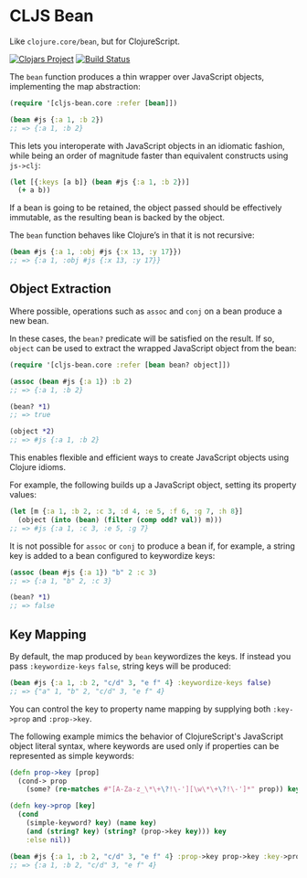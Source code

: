 # CLJS Bean

Like `clojure.core/bean`, but for ClojureScript.

[![Clojars Project](https://img.shields.io/clojars/v/cljs-bean.svg)](https://clojars.org/cljs-bean) [![Build Status](https://travis-ci.org/mfikes/cljs-bean.svg?branch=master)](https://travis-ci.org/mfikes/cljs-bean)

The `bean` function produces a thin wrapper over JavaScript objects, implementing the map abstraction:

```clojure
(require '[cljs-bean.core :refer [bean]])

(bean #js {:a 1, :b 2})
;; => {:a 1, :b 2}
```

This lets you interoperate with JavaScript objects in an idiomatic fashion, while being an order of 
magnitude faster than equivalent constructs using `js->clj`:

```clojure
(let [{:keys [a b]} (bean #js {:a 1, :b 2})]
  (+ a b))
```

If a bean is going to be retained, the object passed 
should be effectively immutable, as the resulting bean is backed by the object.

The `bean` function behaves like Clojure’s in that it is not recursive:

```clojure
(bean #js {:a 1, :obj #js {:x 13, :y 17}})
;; => {:a 1, :obj #js {:x 13, :y 17}}
```

## Object Extraction

Where possible, operations such as `assoc` and `conj` on a bean produce a new bean. 

In these cases, the `bean?` predicate will be satisfied on the result. If so, `object` 
can be used to extract the wrapped JavaScript object from the bean:

```clojure
(require '[cljs-bean.core :refer [bean bean? object]])

(assoc (bean #js {:a 1}) :b 2)
;; => {:a 1, :b 2}

(bean? *1)
;; => true

(object *2)
;; => #js {:a 1, :b 2}
```

This enables flexible and efficient ways to create JavaScript objects using Clojure idioms. 

For example, the following builds up a JavaScript object, setting its property values:

```clojure
(let [m {:a 1, :b 2, :c 3, :d 4, :e 5, :f 6, :g 7, :h 8}]
  (object (into (bean) (filter (comp odd? val)) m)))
;; => #js {:a 1, :c 3, :e 5, :g 7}
```

It is not possible for `assoc` or `conj` to produce a bean if, for example, a string key is
added to a bean configured to keywordize keys:

```clojure
(assoc (bean #js {:a 1}) "b" 2 :c 3)
;; => {:a 1, "b" 2, :c 3}

(bean? *1)
;; => false
```

## Key Mapping

By default, the map produced by `bean` keywordizes the keys. If instead you pass `:keywordize-keys` `false`,
string keys will be produced:

```clojure
(bean #js {:a 1, :b 2, "c/d" 3, "e f" 4} :keywordize-keys false)
;; => {"a" 1, "b" 2, "c/d" 3, "e f" 4}
```

You can control the key to property name mapping by supplying both `:key->prop` and `:prop->key`.

The following example mimics the behavior of ClojureScript's JavaScript object literal syntax, where
keywords are used only if properties can be represented as simple keywords:

```clojure
(defn prop->key [prop]
  (cond-> prop
    (some? (re-matches #"[A-Za-z_\*\+\?!\-'][\w\*\+\?!\-']*" prop)) keyword))

(defn key->prop [key]
  (cond
    (simple-keyword? key) (name key)
    (and (string? key) (string? (prop->key key))) key
    :else nil))

(bean #js {:a 1, :b 2, "c/d" 3, "e f" 4} :prop->key prop->key :key->prop key->prop)
;; => {:a 1, :b 2, "c/d" 3, "e f" 4}
```
